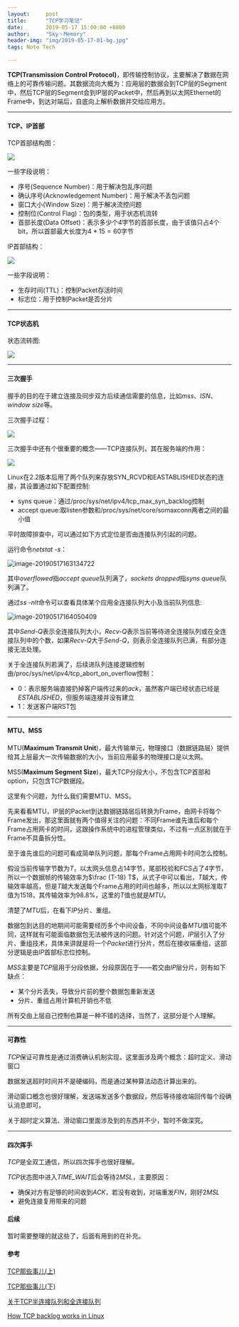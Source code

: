 ```yaml
---
layout:     post
title:      "TCP学习笔记"
date:       2019-05-17 15:00:00 +0800
author:     "Sky丶Memory"
header-img: "img/2019-05-17-01-bg.jpg"
tags: Note Tech

---
```


**TCP(Transmission Control Protocol)**，即传输控制协议，主要解决了数据在网络上的可靠传输问题。其数据流向大概为：应用层的数据会到TCP层的Segment中，然后TCP层的Segment会到IP层的Packet中，然后再到以太网Ethernet的Frame中，到达对端后，自底向上解析数据并交给应用方。

---

#### TCP、IP首部

TCP首部结构图：

![](/img/2019-05-17-01-01.png)

一些字段说明：

- 序号(Sequence Number)：用于解决包乱序问题
- 确认序号(Acknowledgement Number)：用于解决不丢包问题
- 窗口大小(Window Size)：用于解决流控问题
- 控制位(Control Flag)：包的类型，用于状态机流转
- 首部长度(Data Offset)：表示多少个4字节的首部长度，由于该值只占4个bit，所以首部最大长度为$4*15=60$字节

IP首部结构：

![](/img/2019-05-17-01-02.png)

一些字段说明：

- 生存时间(TTL)：控制Packet存活时间
- 标志位：用于控制Packet是否分片

---

#### TCP状态机

状态流转图:

![](/img/2019-05-17-01-03.png)

---

#### 三次握手

握手的目的在于建立连接及同步双方后续通信需要的信息，比如*mss*、*ISN*、*window size*等。

三次握手过程：

![](/img/2019-05-17-01-04.png)

三次握手中还有个很重要的概念——TCP连接队列，其在服务端的作用：

![](/img/2019-05-17-01-05.jpg)

Linux在2.2版本后用了两个队列来存放SYN_RCVD和EASTABLISHED状态的连接，其设置通过如下配置控制:

- syns queue：通过/proc/sys/net/ipv4/tcp_max_syn_backlog控制
- accept queue:取listen参数和/proc/sys/net/core/somaxconn两者之间的最小值

平时故障排查中，可以通过如下方式定位是否由连接队列引起的问题。

运行命令*netstat -s*：

![image-20190517163134722](/img/2019-05-17-01-06.png)

其中*overflowed*指*accept queue*队列满了，*sockets dropped*指*syns queue*队列满了。

通过*ss -nlt*命令可以查看具体某个应用全连接队列大小及当前队列信息:

![image-20190517164050409](/img/2019-05-17-01-07.png)

其中*Send-Q*表示全连接队列大小，*Recv-Q*表示当前等待进全连接队列或在全连接队列中的个数，如果*Recv-Q*大于*Send-Q*，则表示全连接队列已满，有部分连接无法处理。

关于全连接队列若满了，后续进队列连接逻辑控制由/proc/sys/net/ipv4/tcp_abort_on_overflow控制：

- 0：表示服务端直接扔掉客户端传过来的*ack*，虽然客户端已经状态已经是*ESTABLISHED*，但服务端连接并没有建立
- 1：发送客户端RST包

---

#### MTU、MSS

MTU(**Maximum Transmit Unit**)，最大传输单元，物理接口（数据链路层）提供给其上层最大一次传输数据的大小，当前应用最多的物理接口是以太网。

MSS(**Maximum Segment Size**)，最大TCP分段大小，不包含TCP首部和option，只包含TCP数据段。

这里有个问题，为什么我们需要MTU、MSS。

先来看看MTU，IP层的Packet到达数据链路层后转换为Frame，由网卡将每个Frame发出，那这里面就有两个值得关注的问题：不同Frame谁先谁后和每个Frame占用网卡的时间，这跟操作系统中的进程管理类似，不过有一点区别就在于Frame不具备拆分性。

至于谁先谁后的问题可看成简单队列问题，那每个Frame占用网卡时间怎么控制。

假设当前传输字节数为*T*，以太网头信息占14字节，尾部校验和FCS占了4字节，所以一个数据帧的传输效率为$\frac {T-18} T$，从式子中可以看出，*T*越大，传输效率越高，但是*T*越大发送每个Frame占用的时间也越多，所以以太网标准取*T*值为1518，其传输效率为$98.8\%$，这里的*T*值也就是*MTU*。

清楚了*MTU*后，在看下*IP*分片、重组。

数据包到达目的地期间可能需要经历多个中间设备，不同中间设备*MTU*值可能不同，这样就有可能面临数据包无法被传送的问题。针对这个问题，*IP*层引入了分片、重组技术，具体来讲就是将一个*Packet*进行分片，然后在接收端重组，这部分逻辑是由*IP*首部标志位控制。

*MSS*主要是*TCP*层用于分段依据，分段原因在于——若交由*IP*层分片，则有如下缺点：

- 某个分片丢失，导致分片前的整个数据包重新发送
- 分片、重组占用计算机开销也不低

所有交由上层自己控制也算是一种不错的选择，当然了，这部分是个人理解。

---

#### 可靠性

*TCP*保证可靠性是通过消费确认机制实现，这里面涉及两个概念：超时定义、滑动窗口

数据发送超时时间并不是硬编码，而是通过某种算法动态计算出来的。

滑动窗口概念也很好理解，发送端发送多个数据段，然后等待接收端回传每个段确认消息即可。

关于超时定义算法、滑动窗口里面涉及到的东西并不少，暂时不做深究。

---

#### 四次挥手

*TCP*是全双工通信，所以四次挥手也很好理解。

*TCP*状态图中进入*TIME_WAIT*后会等待$2MSL$，主要原因：

- 确保对方有足够的时间收到*ACK*，若没有收到，对端重发*FIN*，刚好$2MSL$
- 避免连接复用带来的问题

#### 后续

暂时需要整理的就这些了，后面有用到的在补充。

#### 参考

[TCP那些事儿(上)](https://coolshell.cn/articles/11564.html/comment-page-1#comments)

[TCP那些事儿(下)](https://coolshell.cn/articles/11609.html)

[关于TCP半连接队列和全连接队列](http://jm.taobao.org/2017/05/25/525-1/)

[How TCP backlog works in Linux](http://veithen.io/2014/01/01/how-tcp-backlog-works-in-linux.html)